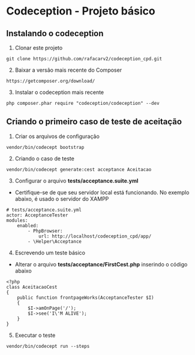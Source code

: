 # Codeception - Projeto básico
## Instalando o codeception
1. Clonar este projeto
```
git clone https://github.com/rafacarv2/codeception_cpd.git
```
2. Baixar a versão mais recente do Composer
```
https://getcomposer.org/download/
```
3. Instalar o codeception mais recente
```
php composer.phar require "codeception/codeception" --dev
```

## Criando o primeiro caso de teste de aceitação
1. Criar os arquivos de configuração 
```
vendor/bin/codecept bootstrap
```
2. Criando o caso de teste
```
vendor/bin/codecept generate:cest acceptance Aceitacao
```
3. Configurar o arquivo  **tests/acceptance.suite.yml**
* Certifique-se de que seu servidor local está funcionando. No exemplo abaixo, é usado o servidor do XAMPP
```
# tests/acceptance.suite.yml
actor: AcceptanceTester
modules:
    enabled:
        - PhpBrowser:
            url: http://localhost/codeception_cpd/app/
        - \Helper\Acceptance
```
4. Escrevendo um teste básico 
* Alterar o arquivo **tests/acceptance/FirstCest.php** inserindo o código abaixo


```
<?php
class AceitacaoCest 
{
    public function frontpageWorks(AcceptanceTester $I)
    {
        $I->amOnPage('/');
        $I->see('I\'M ALIVE');  
    }
}
```
5. Executar o teste
```
vendor/bin/codecept run --steps
```


